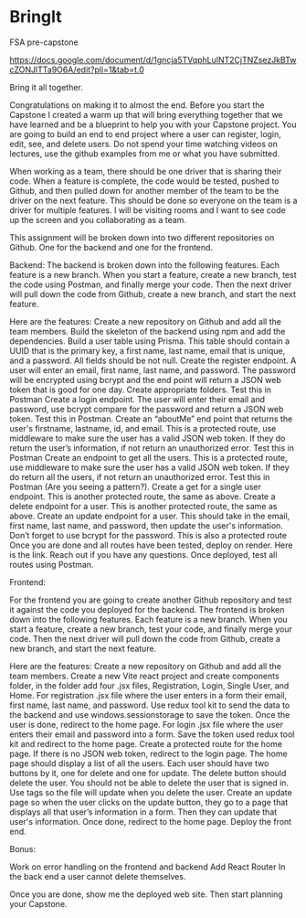# BringIt

FSA pre-capstone

https://docs.google.com/document/d/1gncja5TVqphLulNT2CjTNZsezJkBTwcZONJlTTa9O6A/edit?pli=1&tab=t.0

Bring it all together.

Congratulations on making it to almost the end. Before you start the Capstone I created a warm up that will bring everything together that we have learned and be a blueprint to help you with your Capstone project. You are going to build an end to end project where a user can register, login, edit, see, and delete users. Do not spend your time watching videos on lectures, use the github examples from me or what you have submitted.

When working as a team, there should be one driver that is sharing their code. When a feature is complete, the code would be tested, pushed to Github, and then pulled down for another member of the team to be the driver on the next feature. This should be done so everyone on the team is a driver for multiple features. I will be visiting rooms and I want to see code up the screen and you collaborating as a team.

This assignment will be broken down into two different repositories on Github. One for the backend and one for the frontend.

Backend:
The backend is broken down into the following features. Each feature is a new branch. When you start a feature, create a new branch, test the code using Postman, and finally merge your code. Then the next driver will pull down the code from Github, create a new branch, and start the next feature.

Here are the features:
Create a new repository on Github and add all the team members.
Build the skeleton of the backend using npm and add the dependencies.
Build a user table using Prisma. This table should contain a UUID that is the primary key, a first name, last name, email that is unique, and a password. All fields should be not null.
Create the register endpoint. A user will enter an email, first name, last name, and password. The password will be encrypted using bcrypt and the end point will return a JSON web token that is good for one day. Create appropriate folders. Test this in Postman
Create a login endpoint. The user will enter their email and password, use bcrypt compare for the password and return a JSON web token. Test this in Postman.
Create an “aboutMe” end point that returns the user's firstname, lastname, id, and email. This is a protected route, use middleware to make sure the user has a valid JSON web token. If they do return the user’s information, if not return an unauthorized error. Test this in Postman
Create an endpoint to get all the users. This is a protected route, use middleware to make sure the user has a valid JSON web token. If they do return all the users, if not return an unauthorized error. Test this in Postman (Are you seeing a pattern?).
Create a get for a single user endpoint. This is another protected route, the same as above.
Create a delete endpoint for a user. This is another protected route, the same as above.
Create an update endpoint for a user. This should take in the email, first name, last name, and password, then update the user's information. Don’t forget to use bcrypt for the password. This is also a protected route
Once you are done and all routes have been tested, deploy on render. Here is the link. Reach out if you have any questions.
Once deployed, test all routes using Postman.

Frontend:

For the frontend you are going to create another Github repository and test it against the code you deployed for the backend. The frontend is broken down into the following features. Each feature is a new branch. When you start a feature, create a new branch, test your code, and finally merge your code. Then the next driver will pull down the code from Github, create a new branch, and start the next feature.

Here are the features:
Create a new repository on Github and add all the team members.
Create a new Vite react project and create components folder, in the folder add four .jsx files, Registration, Login, Single User, and Home.
For registration .jsx file where the user enters in a form their email, first name, last name, and password. Use redux tool kit to send the data to the backend and use windows.sessionstorage to save the token. Once the user is done, redirect to the home page.
For login .jsx file where the user enters their email and password into a form. Save the token used redux tool kit and redirect to the home page.
Create a protected route for the home page. If there is no JSON web token, redirect to the login page. The home page should display a list of all the users. Each user should have two buttons by it, one for delete and one for update.
The delete button should delete the user. You should not be able to delete the user that is signed in. Use tags so the file will update when you delete the user.
Create an update page so when the user clicks on the update button, they go to a page that displays all that user’s information in a form. Then they can update that user's information. Once done, redirect to the home page.
Deploy the front end.

Bonus:

Work on error handling on the frontend and backend
Add React Router
In the back end a user cannot delete themselves.

Once you are done, show me the deployed web site. Then start planning your Capstone.
